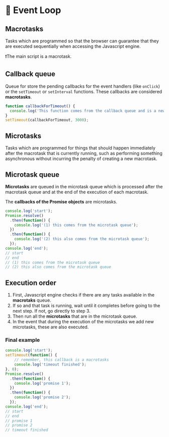 # 🎢 Event Loop

## Macrotasks

Tasks which are programmed so that the browser can guarantee that they are executed sequentially when accessing the Javascript engine. 

❗️The main script is a macrotask.

## Callback queue

Queue for store the pending callbacks for the event handlers (like `onClick`) or the `setTimeout` or `setInterval` functions. These callbacks are considered **macrotasks**.

```js
function callbackForTimeout() { 
  console.log('This function comes from the callback queue and is a new macrotask');
}
setTimeout(callbackForTimeout, 3000);
```

## Microtasks

Tasks which are programmed for things that should happen immediately after the macrotask that is currently running, such as performing something asynchronous without incurring the penalty of creating a new macrotask.

## Microtask queue

**Microtasks** are queued in the microtask queue which is processed after the macrotask queue and at the end of the execution of each macrotask.

The **callbacks of the Promise objects** are microtasks.

```js
console.log('start');  
Promise.resolve()
  .then(function() {   
    console.log('(1) this comes from the microtask queue'); 
  })
  .then(function() {   
    console.log('(2) this also comes from the microtask queue'); 
  });  
console.log('end');
// start
// end
// (1) this comes from the microtask queue
// (2) this also comes from the microtask queue
```

## Execution order

1. First, Javascript engine checks if there are any tasks available in the **macrotaks** queue.
2. If so and that task is running, wait until it completes before going to the next step. If not, go directly to step 3.
3. Then run all the **microtasks** that are in the microtask queue.
4. In the event that during the execution of the microtasks we add new microtasks, these are also executed.

### Final example

```js
console.log('start');
setTimeout(function() {
    // remember, this callback is a macrotasks
    console.log('timeout finished'); 
}, 0);
Promise.resolve()
  .then(function() {
    console.log('promise 1'); 
  })
  .then(function() {   
    console.log('promise 2'); 
  });  
console.log('end');
// start
// end
// promise 1
// promise 2
// timeout finished
```

